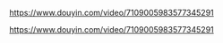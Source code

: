 https://www.douyin.com/video/7109005983577345291









https://www.douyin.com/video/7109005983577345291
